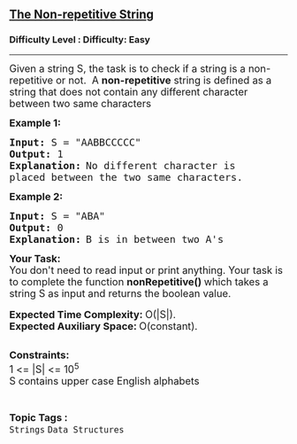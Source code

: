 <h2><a href="https://www.geeksforgeeks.org/problems/the-non-repetitive-string5955/1?page=1&category=Strings&status=unsolved,attempted&sortBy=accuracy">The Non-repetitive String</a></h2><h3>Difficulty Level : Difficulty: Easy</h3><hr><div class="problems_problem_content__Xm_eO"><p><span style="font-size: 18px;">Given a string S, the task is to check if a string is a non-repetitive or not.&nbsp; A <strong>non-repetitive</strong> string is defined as a string that does not contain any different character between two same characters </span></p>
<p><strong><span style="font-size: 18px;">Example 1:</span></strong></p>
<pre><span style="font-size: 18px;"><strong>Input:</strong> S = "AABBCCCCC"
<strong>Output:</strong> 1
<strong>Explanation:</strong></span> <span style="font-size: 18px;">No different character is 
placed between the two same characters.</span></pre>
<p><strong><span style="font-size: 18px;">Example 2:</span></strong></p>
<pre><span style="font-size: 18px;"><strong>Input:</strong> S = "ABA"
<strong>Output:</strong> 0
<strong>Explanation:</strong></span> <span style="font-size: 18px;">B is in between two A's</span></pre>
<p><span style="font-size: 18px;"><strong>Your Task:</strong><br>You don't need to read input or print anything. Your task is to complete the function <strong>nonRepetitive()&nbsp;</strong>which takes a string S as input and returns the boolean value. </span><br><br><span style="font-size: 18px;"><strong>Expected Time Complexity:&nbsp;</strong>O(|S|).<br><strong>Expected Auxiliary Space:&nbsp;</strong>O(constant).</span></p>
<p><br><span style="font-size: 18px;"><strong>Constraints:</strong><br>1 &lt;= |S| &lt;= 10<sup>5</sup><br>S contains upper case English alphabets</span></p></div><br><p><span style=font-size:18px><strong>Topic Tags : </strong><br><code>Strings</code>&nbsp;<code>Data Structures</code>&nbsp;